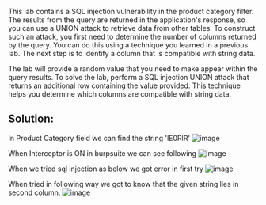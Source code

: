 This lab contains a SQL injection vulnerability in the product category filter. The results from the query are returned in the application's response, so you can use a UNION attack to retrieve data from other tables. To construct such an attack, you first need to determine the number of columns returned by the query. You can do this using a technique you learned in a previous lab. The next step is to identify a column that is compatible with string data.

The lab will provide a random value that you need to make appear within the query results. To solve the lab, perform a SQL injection UNION attack that returns an additional row containing the value provided. This technique helps you determine which columns are compatible with string data.

## Solution:

In Product Category field we can find the string 'lE0RlR'
![image](https://github.com/Nifalnasar/Web-Security-Lab/assets/141356053/60c21c39-84d0-4e76-abd7-32293d06d6e2)

When Interceptor is ON in burpsuite we can see following 
![image](https://github.com/Nifalnasar/Web-Security-Lab/assets/141356053/ff798ab4-8e6c-4766-9cb2-0515906a9487)

When we tried sql injection as below we got error in first try
![image](https://github.com/Nifalnasar/Web-Security-Lab/assets/141356053/98d12731-1d41-49c9-a8fb-6457d06587d1)

When tried in following way we got to know that the given string lies in second column.
![image](https://github.com/Nifalnasar/Web-Security-Lab/assets/141356053/e0abe122-83b7-402d-9b8c-85fade4c3e77)


